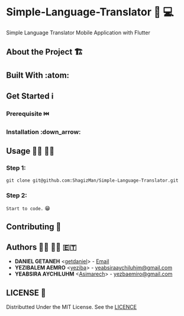 # Simple-Language-Translator :repeat: :computer:
Simple Language Translator Mobile Application with Flutter

## About the Project :building_construction:

## Built With :atom:

## Get Started :information_source:

### Prerequisite :previous_track_button:

### Installation :down_arrow:

## Usage :running_man: :running_woman:
### Step 1: <br>
`git clone git@github.com:ShagizMan/Simple-Language-Translator.git` <br>

### Step 2: <br>
`Start to code.` :grin:<br>

## Contributing :handshake:

## Authors :man_technologist: :woman_technologist: :ethiopia:
 * **DANIEL GETANEH** <[getdaniel](https://www.github.com/getdaniel)> - [Email](mailto:danielgetaneh2011@gmail.com)
 * **YEZIBALEM AEMRO** <[yeziba](https://www.github.com/yeziba)> - [yeabsiraaychiluhim@gmail.com]()
 * **YEABSIRA AYCHILUHM** <[Asimarech](https://www.github.com/Asimarech)> - [yezbaemiro@gmail.com]()

## LICENSE :1st_place_medal:
Distributted Under the MIT License. See the [LICENCE](https://github.com/getdaniel/simple_language_translator/blob/main/LICENSE)
